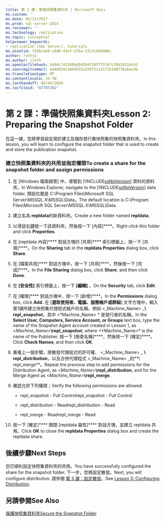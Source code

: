 ```yaml
---
title: 第 2 課：準備快照集資料夾 | Microsoft Docs
ms.custom: ''
ms.date: 06/13/2017
ms.prod: sql-server-2014
ms.reviewer: ''
ms.technology: replication
ms.topic: conceptual
helpviewer_keywords:
- replication [SQL Server], tutorials
ms.assetid: f286cde9-c0d0-43ef-b7ba-53c3cbb8906c
author: rothja
ms.author: jroth
ms.openlocfilehash: 5d98c7433d0bd50504f20f7f576fcf0b20154c81
ms.sourcegitcommit: ad4d92dce894592a259721a1571b1d8736abacdb
ms.translationtype: MT
ms.contentlocale: zh-TW
ms.lasthandoff: 08/04/2020
ms.locfileid: "87707382"
---
```

# <a name="lesson-2-preparing-the-snapshot-folder"></a><span data-ttu-id="d3ab1-102">第 2 課：準備快照集資料夾</span><span class="sxs-lookup"><span data-stu-id="d3ab1-102">Lesson 2: Preparing the Snapshot Folder</span></span>
  <span data-ttu-id="d3ab1-103">在這一課，您將學習設定用於建立及儲存發行集快照集的快照集資料夾。</span><span class="sxs-lookup"><span data-stu-id="d3ab1-103">In this lesson, you will learn to configure the snapshot folder that is used to create and store the publication snapshot.</span></span>  
  
### <a name="to-create-a-share-for-the-snapshot-folder-and-assign-permissions"></a><span data-ttu-id="d3ab1-104">建立快照集資料夾的共用並指定權限</span><span class="sxs-lookup"><span data-stu-id="d3ab1-104">To create a share for the snapshot folder and assign permissions</span></span>  
  
1.  <span data-ttu-id="d3ab1-105">在 [Windows 檔案總管] 中，導覽到 [!INCLUDE[ssNoVersion](../../includes/ssnoversion-md.md)] 資料的資料夾。</span><span class="sxs-lookup"><span data-stu-id="d3ab1-105">In Windows Explorer, navigate to the [!INCLUDE[ssNoVersion](../../includes/ssnoversion-md.md)] data folder.</span></span> <span data-ttu-id="d3ab1-106">預設位置是 C:\Program Files\Microsoft SQL Server\MSSQL.X\MSSQL\Data。</span><span class="sxs-lookup"><span data-stu-id="d3ab1-106">The default location is C:\Program Files\Microsoft SQL Server\MSSQL.X\MSSQL\Data.</span></span>  
  
2.  <span data-ttu-id="d3ab1-107">建立名為 **repldata**的新資料夾。</span><span class="sxs-lookup"><span data-stu-id="d3ab1-107">Create a new folder named **repldata**.</span></span>  
  
3.  <span data-ttu-id="d3ab1-108">以滑鼠右鍵按一下該資料夾，然後按一下 [內容]\*\*\*\*。</span><span class="sxs-lookup"><span data-stu-id="d3ab1-108">Right-click this folder and click **Properties**.</span></span>  
  
4.  <span data-ttu-id="d3ab1-109">在 [repldata 內容]\*\*\*\* 對話方塊的 [共用]\*\*\*\* 索引標籤上，按一下 [共用]\*\*\*\*。</span><span class="sxs-lookup"><span data-stu-id="d3ab1-109">On the **Sharing** tab in the **repldata Properties** dialog box, click **Share**.</span></span>  
  
5.  <span data-ttu-id="d3ab1-110">在 [檔案共用]\*\*\*\* 對話方塊中，按一下 [共用]\*\*\*\*，然後按一下 [完成]\*\*\*\*。</span><span class="sxs-lookup"><span data-stu-id="d3ab1-110">In the **File Sharing** dialog box, click **Share**, and then click **Done**.</span></span>  
  
6.  <span data-ttu-id="d3ab1-111">在 **[安全性]** 索引標籤上，按一下 **[編輯]** 。</span><span class="sxs-lookup"><span data-stu-id="d3ab1-111">On the **Security** tab, click **Edit**.</span></span>  
  
7.  <span data-ttu-id="d3ab1-112">在 [權限]\*\*\*\* 對話方塊中，按一下 [新增]\*\*\*\*。</span><span class="sxs-lookup"><span data-stu-id="d3ab1-112">In the **Permissions** dialog box, click **Add.**</span></span> <span data-ttu-id="d3ab1-113">在 [**選取使用者、電腦、服務帳戶或群組**] 文字方塊中，輸入第1課所建立快照集代理程式帳戶的名稱，例如 \<_Machine_Name> _**\ repl_snapshot**，其中 \<*Machine_Name> \* 是發行者的名稱。</span><span class="sxs-lookup"><span data-stu-id="d3ab1-113">In the **Select User, Computers, Service Account, or Groups** text box, type the name of the Snapshot Agent account created in Lesson 1, as \<_Machine_Name>_**\repl_snapshot**, where \<*Machine_Name>\* is the name of the Publisher.</span></span> <span data-ttu-id="d3ab1-114">按一下 [檢查名稱]\*\*\*\*，然後按一下 [確定]\*\*\*\*。</span><span class="sxs-lookup"><span data-stu-id="d3ab1-114">Click **Check Names**, and then click **OK**.</span></span>  
  
8.  <span data-ttu-id="d3ab1-115">重複上一個步驟，將散發代理程式的許可權、 \<_Machine_Name> _ **\ repl_distribution**，以及合併代理程式 \<_Machine_Name> _的**\ repl_merge**。</span><span class="sxs-lookup"><span data-stu-id="d3ab1-115">Repeat the previous step to add permissions for the Distribution Agent, as \<_Machine_Name>_**\repl_distribution**, and for the Merge Agent as \<_Machine_Name>_**\repl_merge**.</span></span>  
  
9. <span data-ttu-id="d3ab1-116">確認允許下列權限；</span><span class="sxs-lookup"><span data-stu-id="d3ab1-116">Verify the following permissions are allowed:</span></span>  
  
    -   <span data-ttu-id="d3ab1-117">repl_snapshot - Full Control</span><span class="sxs-lookup"><span data-stu-id="d3ab1-117">repl_snapshot - Full Control</span></span>  
  
    -   <span data-ttu-id="d3ab1-118">repl_distribution - Read</span><span class="sxs-lookup"><span data-stu-id="d3ab1-118">repl_distribution - Read</span></span>  
  
    -   <span data-ttu-id="d3ab1-119">repl_merge - Read</span><span class="sxs-lookup"><span data-stu-id="d3ab1-119">repl_merge - Read</span></span>  
  
10. <span data-ttu-id="d3ab1-120">按一下 [確定]\*\*\*\* 關閉 [repldata 屬性]\*\*\*\* 對話方塊，並建立 repldata 共用。</span><span class="sxs-lookup"><span data-stu-id="d3ab1-120">Click **OK** to close the **repldata Properties** dialog box and create the repldata share.</span></span>  
  
## <a name="next-steps"></a><span data-ttu-id="d3ab1-121">後續步驟</span><span class="sxs-lookup"><span data-stu-id="d3ab1-121">Next Steps</span></span>  
 <span data-ttu-id="d3ab1-122">您已順利設定快照集資料夾的共用。</span><span class="sxs-lookup"><span data-stu-id="d3ab1-122">You have successfully configured the share for the snapshot folder.</span></span> <span data-ttu-id="d3ab1-123">下一步，您將設定散發。</span><span class="sxs-lookup"><span data-stu-id="d3ab1-123">Next, you will configure distribution.</span></span> <span data-ttu-id="d3ab1-124">請參閱 [第 3 課：設定散發](lesson-3-configuring-distribution.md)。</span><span class="sxs-lookup"><span data-stu-id="d3ab1-124">See [Lesson 3: Configuring Distribution](lesson-3-configuring-distribution.md).</span></span>  
  
## <a name="see-also"></a><span data-ttu-id="d3ab1-125">另請參閱</span><span class="sxs-lookup"><span data-stu-id="d3ab1-125">See Also</span></span>  
 [<span data-ttu-id="d3ab1-126">保護快照集資料夾</span><span class="sxs-lookup"><span data-stu-id="d3ab1-126">Secure the Snapshot Folder</span></span>](security/secure-the-snapshot-folder.md)  
  
  
